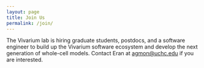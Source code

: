 ```yaml
---
layout: page
title: Join Us
permalink: /join/
---
```


The Vivarium lab is hiring graduate students, postdocs, and a software engineer to build up the Vivarium software
ecosystem and develop the next generation of whole-cell models. Contact Eran at 
[agmon@uchc.edu](mailto:agmon@uchc.edu) if you are interested.
